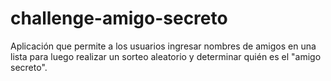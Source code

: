 # challenge-amigo-secreto
Aplicación que permite a los usuarios ingresar nombres de amigos en una lista para luego realizar un sorteo aleatorio y determinar quién es el "amigo secreto".
